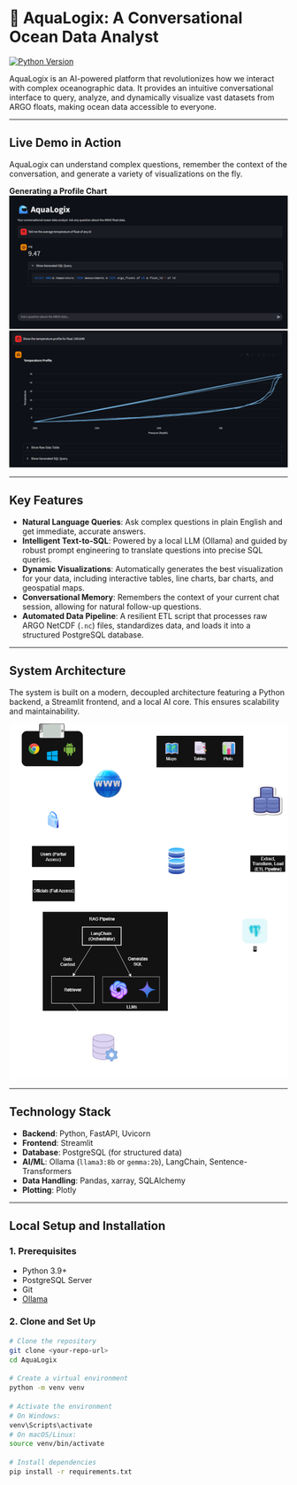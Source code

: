 # 🌊 AquaLogix: A Conversational Ocean Data Analyst


[![Python Version](https://img.shields.io/badge/python-3.9+-blue.svg)](https://www.python.org/downloads/)

AquaLogix is an AI-powered platform that revolutionizes how we interact with complex oceanographic data. It provides an intuitive conversational interface to query, analyze, and dynamically visualize vast datasets from ARGO floats, making ocean data accessible to everyone.

---
## Live Demo in Action

AquaLogix can understand complex questions, remember the context of the conversation, and generate a variety of visualizations on the fly.

**Generating a Profile Chart** 
![Aqualogix](assets/aqualogix.png) 
![Line Chart](assets/line_chart.png) 

---
## Key Features

* **Natural Language Queries**: Ask complex questions in plain English and get immediate, accurate answers.
* **Intelligent Text-to-SQL**: Powered by a local LLM (Ollama) and guided by robust prompt engineering to translate questions into precise SQL queries.
* **Dynamic Visualizations**: Automatically generates the best visualization for your data, including interactive tables, line charts, bar charts, and geospatial maps.
* **Conversational Memory**: Remembers the context of your current chat session, allowing for natural follow-up questions.
* **Automated Data Pipeline**: A resilient ETL script that processes raw ARGO NetCDF (`.nc`) files, standardizes data, and loads it into a structured PostgreSQL database.

---
## System Architecture

The system is built on a modern, decoupled architecture featuring a Python backend, a Streamlit frontend, and a local AI core. This ensures scalability and maintainability.

![AquaLogix System Architecture](assets/System_Architecture.png)

---
## Technology Stack

* **Backend**: Python, FastAPI, Uvicorn
* **Frontend**: Streamlit
* **Database**: PostgreSQL (for structured data)
* **AI/ML**: Ollama (`llama3:8b` or `gemma:2b`), LangChain, Sentence-Transformers
* **Data Handling**: Pandas, xarray, SQLAlchemy
* **Plotting**: Plotly

---
## Local Setup and Installation

### 1. Prerequisites

* Python 3.9+
* PostgreSQL Server
* Git
* [Ollama](https://ollama.com)

### 2. Clone and Set Up

```bash
# Clone the repository
git clone <your-repo-url>
cd AquaLogix

# Create a virtual environment
python -m venv venv

# Activate the environment
# On Windows:
venv\Scripts\activate
# On macOS/Linux:
source venv/bin/activate

# Install dependencies
pip install -r requirements.txt